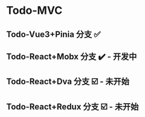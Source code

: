 # Todo-MVC

## Todo-Vue3+Pinia 分支 ✅

## Todo-React+Mobx 分支 ✔️ - 开发中

## Todo-React+Dva 分支 ☑️ - 未开始

## Todo-React+Redux 分支 ☑️ - 未开始
